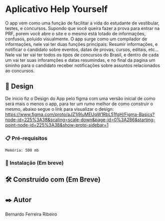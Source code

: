 # Aplicativo Help Yourself

O app vem como uma função de facilitar a vida do estudante de vestibular, testes, e concursos. Supondo que você queira fazer a prova para entrar na PRF, porem você abre o site e o mesmo está lotado de informações, confusos, poluido visualmente. O app surge como um compilador de informações, nele vai ter duas funções principais: Resumir informações, e notificar o candidato sobre eventos, datas de provas, cursos, editais, etc... Nele vai ter vai ter todos os tipos de concursos do Brasil, e dentro de cada um vai ter suas inforamções e datas resumindas, e no final da pagina um sininho para o candidato receber notificações sobre assuntos relacionados ao concursos. 

## 🚀 Design

De inicio fiz o Design do App pelo figma com uma versão inicial de como será mais o menos o app, para ter um rumo melhor de como construir o mesmo, abaixo segue o link para visualizar o design: https://www.figma.com/proto/aJZ1j9IuMEUqW1RbL51fgH/Figma-Basics?node-id=225%3A38&scaling=scale-down&page-id=0%3A286&starting-point-node-id=225%3A38&show-proto-sidebar=1

### 📋 Pré-requisitos



```
Memória: 500 mb 
```

### 🔧 Instalação (Em breve)



## 🛠️ Construído com (Em Breve)




## ✒️ Autor

Bernardo Ferreira Ribeiro




